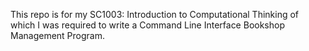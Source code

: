 This repo is for my SC1003: Introduction to Computational Thinking of which I was required to write a Command Line Interface Bookshop Management Program.
